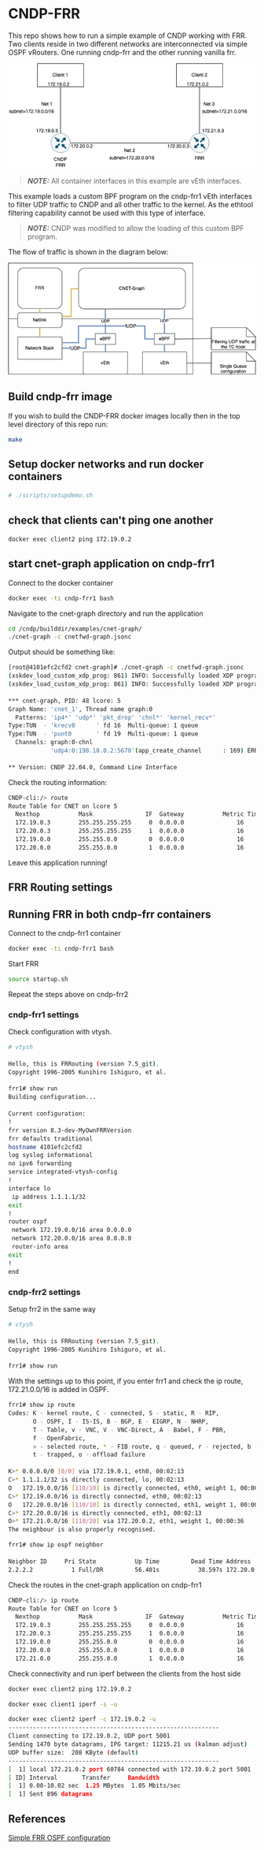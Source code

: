 # CNDP-FRR

This repo shows how to run a simple example of CNDP working with FRR. Two clients
reside in two different networks are interconnected via simple OSPF vRouters. One
running cndp-frr and the other running vanilla frr.

![CNDP FRR example](./images/cndp-frr-overview.png)

> **_NOTE:_** All container interfaces in this example are vEth interfaces.

This example loads a custom BPF program on the cndp-frr1 vEth interfaces
to filter UDP traffic to CNDP and all other traffic to the kernel. As the
ethtool filtering capability cannot be used with this type of interface.

> **_NOTE:_** CNDP was modified to allow the loading of this custom BPF program.

The flow of traffic is shown in the diagram below:

![CNDP FRR traffic flow](./images/cndp-frr-traffic-flow.png)

## Build cndp-frr image

If you wish to build the CNDP-FRR docker images locally then in the top level directory of this repo run:

```bash
make
```

## Setup docker networks and run docker containers

```bash
# ./scripts/setupdemo.sh
```

## check that clients can't ping one another

```bash
docker exec client2 ping 172.19.0.2
```

## start cnet-graph application on cndp-frr1

Connect to the docker container

```bash
docker exec -ti cndp-frr1 bash
```

Navigate to the cnet-graph directory and run the application

```bash
cd /cndp/builddir/examples/cnet-graph/
./cnet-graph -c cnetfwd-graph.jsonc
```

Output should be something like:

```bash
[root@4101efc2cfd2 cnet-graph]# ./cnet-graph -c cnetfwd-graph.jsonc
(xskdev_load_custom_xdp_prog: 861) INFO: Successfully loaded XDP program my_xdp_prog_kern.o with fd 6
(xskdev_load_custom_xdp_prog: 861) INFO: Successfully loaded XDP program my_xdp_prog_kern.o with fd 11

*** cnet-graph, PID: 48 lcore: 5
Graph Name: 'cnet_1', Thread name graph:0
  Patterns: 'ip4*' 'udp*' 'pkt_drop' 'chnl*' 'kernel_recv*'
Type:TUN  - 'krecv0      ' fd 16  Multi-queue: 1 queue
Type:TUN  - 'punt0       ' fd 19  Multi-queue: 1 queue
  Channels: graph:0-chnl
            'udp4:0:198.18.0.2:5678'(app_create_channel      : 169) ERR: chnl_bind() failed

** Version: CNDP 22.04.0, Command Line Interface
```

Check the routing information:

```bash
CNDP-cli:/> route
Route Table for CNET on lcore 5
  Nexthop           Mask               IF  Gateway           Metric Timeout   Netdev
  172.19.0.3        255.255.255.255     0  0.0.0.0               16       0   eth0:0
  172.20.0.3        255.255.255.255     1  0.0.0.0               16       0   eth1:0
  172.19.0.0        255.255.0.0         0  0.0.0.0               16       0   eth0:0
  172.20.0.0        255.255.0.0         1  0.0.0.0               16       0   eth1:0
```

Leave this application running!

## FRR Routing settings

## Running FRR in both cndp-frr containers

Connect to the cndp-frr1 container

```bash
docker exec -ti cndp-frr1 bash
```

Start FRR

``` bash
source startup.sh
```

Repeat the steps above on cndp-frr2

### cndp-frr1 settings

Check configuration with vtysh.

```bash
# vtysh

Hello, this is FRRouting (version 7.5_git).
Copyright 1996-2005 Kunihiro Ishiguro, et al.

frr1# show run
Building configuration...

Current configuration:
!
frr version 8.3-dev-MyOwnFRRVersion
frr defaults traditional
hostname 4101efc2cfd2
log syslog informational
no ipv6 forwarding
service integrated-vtysh-config
!
interface lo
 ip address 1.1.1.1/32
exit
!
router ospf
 network 172.19.0.0/16 area 0.0.0.0
 network 172.20.0.0/16 area 0.0.0.0
 router-info area
exit
!
end
```

### cndp-frr2 settings

Setup frr2 in the same way

```bash
# vtysh

Hello, this is FRRouting (version 7.5_git).
Copyright 1996-2005 Kunihiro Ishiguro, et al.

frr1# show run

```

With the settings up to this point, if you enter frr1 and check the ip route, 172.21.0.0/16 is added in OSPF.

```bash
frr1# show ip route
Codes: K - kernel route, C - connected, S - static, R - RIP,
       O - OSPF, I - IS-IS, B - BGP, E - EIGRP, N - NHRP,
       T - Table, v - VNC, V - VNC-Direct, A - Babel, F - PBR,
       f - OpenFabric,
       > - selected route, * - FIB route, q - queued, r - rejected, b - backup
       t - trapped, o - offload failure

K>* 0.0.0.0/0 [0/0] via 172.19.0.1, eth0, 00:02:13
C>* 1.1.1.1/32 is directly connected, lo, 00:02:13
O   172.19.0.0/16 [110/10] is directly connected, eth0, weight 1, 00:00:47
C>* 172.19.0.0/16 is directly connected, eth0, 00:02:13
O   172.20.0.0/16 [110/10] is directly connected, eth1, weight 1, 00:00:42
C>* 172.20.0.0/16 is directly connected, eth1, 00:02:13
O>* 172.21.0.0/16 [110/20] via 172.20.0.2, eth1, weight 1, 00:00:36
The neighbour is also properly recognised.
```

```bash
frr1# show ip ospf neighbor

Neighbor ID     Pri State           Up Time         Dead Time Address         Interface                        RXmtL RqstL DBsmL
2.2.2.2           1 Full/DR         56.401s           38.597s 172.20.0.2      eth1:172.20.0.3                      0     0     0
```

Check the routes in the cnet-graph application on cndp-frr1

```bash
CNDP-cli:/> ip route
Route Table for CNET on lcore 5
  Nexthop           Mask               IF  Gateway           Metric Timeout   Netdev
  172.19.0.3        255.255.255.255     0  0.0.0.0               16       0   eth0:0
  172.20.0.3        255.255.255.255     1  0.0.0.0               16       0   eth1:0
  172.19.0.0        255.255.0.0         0  0.0.0.0               16       0   eth0:0
  172.20.0.0        255.255.0.0         1  0.0.0.0               16       0   eth1:0
  172.21.0.0        255.255.0.0         1  0.0.0.0               16       0   eth1:0
```

Check connectivity and run iperf between the clients from the host side

```bash
docker exec client2 ping 172.19.0.2
```

```bash
docker exec client1 iperf -s -u
```

```bash
docker exec client2 iperf -c 172.19.0.2 -u
------------------------------------------------------------
Client connecting to 172.19.0.2, UDP port 5001
Sending 1470 byte datagrams, IPG target: 11215.21 us (kalman adjust)
UDP buffer size:  208 KByte (default)
------------------------------------------------------------
[  1] local 172.21.0.2 port 60784 connected with 172.19.0.2 port 5001
[ ID] Interval       Transfer     Bandwidth
[  1] 0.00-10.02 sec  1.25 MBytes  1.05 Mbits/sec
[  1] Sent 896 datagrams
```

## References

[Simple FRR OSPF configuration](https://linuxtut.com/en/648e225d06085a0e2530/)
